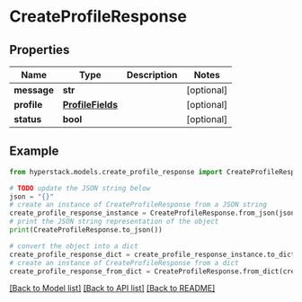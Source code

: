 # CreateProfileResponse


## Properties

Name | Type | Description | Notes
------------ | ------------- | ------------- | -------------
**message** | **str** |  | [optional] 
**profile** | [**ProfileFields**](ProfileFields.md) |  | [optional] 
**status** | **bool** |  | [optional] 

## Example

```python
from hyperstack.models.create_profile_response import CreateProfileResponse

# TODO update the JSON string below
json = "{}"
# create an instance of CreateProfileResponse from a JSON string
create_profile_response_instance = CreateProfileResponse.from_json(json)
# print the JSON string representation of the object
print(CreateProfileResponse.to_json())

# convert the object into a dict
create_profile_response_dict = create_profile_response_instance.to_dict()
# create an instance of CreateProfileResponse from a dict
create_profile_response_from_dict = CreateProfileResponse.from_dict(create_profile_response_dict)
```
[[Back to Model list]](../README.md#documentation-for-models) [[Back to API list]](../README.md#documentation-for-api-endpoints) [[Back to README]](../README.md)


